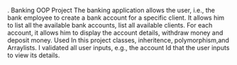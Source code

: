 . Banking OOP Project
The banking application allows the user, i.e., the bank employee to create a bank account for a specific client. It allows him to list all the available bank accounts, list all available clients.
For each account, it allows him to display the account details, withdraw money and deposit money. 
Used In this project classes, inheritence, polymorphism,and Arraylists. I validated all user inputs, e.g., the account Id that the user inputs to view its details.
